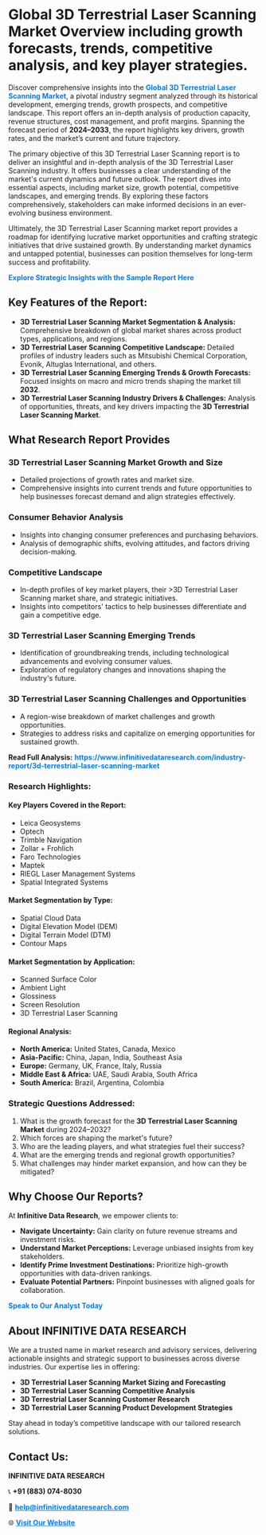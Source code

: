 <h1>Global 3D Terrestrial Laser Scanning Market Overview including growth forecasts, trends, competitive analysis, and key player strategies.</h1>
<p>
Discover comprehensive insights into the 
<a href="https://www.infinitivedataresearch.com/industry-report/3d-terrestrial-laser-scanning-market" rel="dofollow" style="color: #007BFF; text-decoration: none;"><strong>Global 3D Terrestrial Laser Scanning Market</strong></a>, a pivotal industry segment analyzed through its historical development, emerging trends, growth prospects, and competitive landscape. This report offers an in-depth analysis of production capacity, revenue structures, cost management, and profit margins. Spanning the forecast period of <strong>2024–2033</strong>, the report highlights key drivers, growth rates, and the market’s current and future trajectory.
</p>
<p>
The primary objective of this 3D Terrestrial Laser Scanning report is to deliver an insightful and in-depth analysis of the 3D Terrestrial Laser Scanning industry. It offers businesses a clear understanding of the market's current dynamics and future outlook. The report dives into essential aspects, including market size, growth potential, competitive landscapes, and emerging trends. By exploring these factors comprehensively, stakeholders can make informed decisions in an ever-evolving business environment.
</p>
<p>
Ultimately, the 3D Terrestrial Laser Scanning market report provides a roadmap for identifying lucrative market opportunities and crafting strategic initiatives that drive sustained growth. By understanding market dynamics and untapped potential, businesses can position themselves for long-term success and profitability.
</p>
<p>
<a href="https://www.infinitivedataresearch.com/request-sample/reportId=111200" style="color: #007BFF; text-decoration: none;"><strong>Explore Strategic Insights with the Sample Report Here</strong></a>
</p>

<h2>Key Features of the Report:</h2>
<ul>
<li><strong>3D Terrestrial Laser Scanning Market Segmentation & Analysis:</strong> Comprehensive breakdown of global market shares across product types, applications, and regions.</li>
<li><strong>3D Terrestrial Laser Scanning Competitive Landscape:</strong> Detailed profiles of industry leaders such as Mitsubishi Chemical Corporation, Evonik, Altuglas International, and others.</li>
<li><strong>3D Terrestrial Laser Scanning Emerging Trends & Growth Forecasts:</strong> Focused insights on macro and micro trends shaping the market till <strong>2032</strong>.</li>
<li><strong>3D Terrestrial Laser Scanning Industry Drivers & Challenges:</strong> Analysis of opportunities, threats, and key drivers impacting the <strong>3D Terrestrial Laser Scanning Market</strong>.</li>
</ul>

<h2>What Research Report Provides</h2>
<h3>3D Terrestrial Laser Scanning Market Growth and Size</h3>
<ul>
<li>Detailed projections of growth rates and market size.</li>
<li>Comprehensive insights into current trends and future opportunities to help businesses forecast demand and align strategies effectively.</li>
</ul>

<h3>Consumer Behavior Analysis</h3>
<ul>
<li>Insights into changing consumer preferences and purchasing behaviors.</li>
<li>Analysis of demographic shifts, evolving attitudes, and factors driving decision-making.</li>
</ul>

<h3>Competitive Landscape</h3>
<ul>
<li>In-depth profiles of key market players, their >3D Terrestrial Laser Scanning market share, and strategic initiatives.</li>
<li>Insights into competitors' tactics to help businesses differentiate and gain a competitive edge.</li>
</ul>

<h3>3D Terrestrial Laser Scanning Emerging Trends</h3>
<ul>
<li>Identification of groundbreaking trends, including technological advancements and evolving consumer values.</li>
<li>Exploration of regulatory changes and innovations shaping the industry's future.</li>
</ul>

<h3>3D Terrestrial Laser Scanning Challenges and Opportunities</h3>
<ul>
<li>A region-wise breakdown of market challenges and growth opportunities.</li>
<li>Strategies to address risks and capitalize on emerging opportunities for sustained growth.</li>
</ul>
<p><strong>Read Full Analysis:</strong> <a href="https://www.infinitivedataresearch.com/industry-report/3d-terrestrial-laser-scanning-market" rel="dofollow" style="color: #007BFF; text-decoration: none;"><strong>https://www.infinitivedataresearch.com/industry-report/3d-terrestrial-laser-scanning-market</strong></a></p>
<h3>Research Highlights:</h3>
<h4>Key Players Covered in the Report:</h4>
<ul><li>Leica Geosystems</li><li>Optech</li><li>Trimble Navigation</li><li>Zollar + Frohlich</li><li>Faro Technologies</li><li>Maptek</li><li>RIEGL Laser Management Systems</li><li>Spatial Integrated Systems</li></ul>
<h4>Market Segmentation by Type:</h4>
<ul><li>Spatial Cloud Data</li><li>Digital Elevation Model (DEM)</li><li>Digital Terrain Model (DTM)</li><li>Contour Maps</li></ul>
<h4>Market Segmentation by Application:</h4>
<ul><li>Scanned Surface Color</li><li>Ambient Light</li><li>Glossiness</li><li>Screen Resolution</li><li>3D Terrestrial Laser Scanning</li></ul>

<h4>Regional Analysis:</h4>
<ul>
<li><strong>North America:</strong> United States, Canada, Mexico</li>
<li><strong>Asia-Pacific:</strong> China, Japan, India, Southeast Asia</li>
<li><strong>Europe:</strong> Germany, UK, France, Italy, Russia</li>
<li><strong>Middle East & Africa:</strong> UAE, Saudi Arabia, South Africa</li>
<li><strong>South America:</strong> Brazil, Argentina, Colombia</li>
</ul>

<h3>Strategic Questions Addressed:</h3>
<ol>
<li>What is the growth forecast for the <strong>3D Terrestrial Laser Scanning Market</strong> during 2024–2032?</li>
<li>Which forces are shaping the market's future?</li>
<li>Who are the leading players, and what strategies fuel their success?</li>
<li>What are the emerging trends and regional growth opportunities?</li>
<li>What challenges may hinder market expansion, and how can they be mitigated?</li>
</ol>

<h2>Why Choose Our Reports?</h2>
<p>At <strong>Infinitive Data Research</strong>, we empower clients to:</p>
<ul>
<li><strong>Navigate Uncertainty:</strong> Gain clarity on future revenue streams and investment risks.</li>
<li><strong>Understand Market Perceptions:</strong> Leverage unbiased insights from key stakeholders.</li>
<li><strong>Identify Prime Investment Destinations:</strong> Prioritize high-growth opportunities with data-driven rankings.</li>
<li><strong>Evaluate Potential Partners:</strong> Pinpoint businesses with aligned goals for collaboration.</li>
</ul>
<p><a href="https://www.infinitivedataresearch.com/industry-report/3d-terrestrial-laser-scanning-market" rel="dofollow" style="color: #007BFF; text-decoration: none;"><strong>Speak to Our Analyst Today</strong></a></p>

<h2>About INFINITIVE DATA RESEARCH</h2>
<p>We are a trusted name in market research and advisory services, delivering actionable insights and strategic support to businesses across diverse industries. Our expertise lies in offering:</p>
<ul>
<li><strong>3D Terrestrial Laser Scanning Market Sizing and Forecasting</strong></li>
<li><strong>3D Terrestrial Laser Scanning Competitive Analysis</strong></li>
<li><strong>3D Terrestrial Laser Scanning Customer Research</strong></li>
<li><strong>3D Terrestrial Laser Scanning Product Development Strategies</strong></li>
</ul>
<p>Stay ahead in today’s competitive landscape with our tailored research solutions.</p>

<h2>Contact Us:</h2>
<p><strong>INFINITIVE DATA RESEARCH</strong></p>
<p>📞 <strong>+91 (883) 074-8030</strong></p>
<p>📧 <strong><a href="mailto:help@infinitivedataresearch.com" style="color: #007BFF;">help@infinitivedataresearch.com</a></strong></p>
<p>🌐 <strong><a href="https://www.infinitivedataresearch.com" rel="dofollow" style="color: #007BFF;">Visit Our Website</a></strong></p>